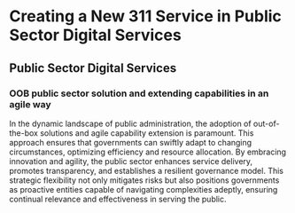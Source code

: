 # Creating a New 311 Service in Public Sector Digital Services

## Public Sector Digital Services

### OOB public sector solution and extending capabilities in an agile way
In the dynamic landscape of public administration, the adoption of out-of-the-box solutions and agile capability extension is paramount. This approach ensures that governments can swiftly adapt to changing circumstances, optimizing efficiency and resource allocation. By embracing innovation and agility, the public sector enhances service delivery, promotes transparency, and establishes a resilient governance model. This strategic flexibility not only mitigates risks but also positions governments as proactive entities capable of navigating complexities adeptly, ensuring continual relevance and effectiveness in serving the public.